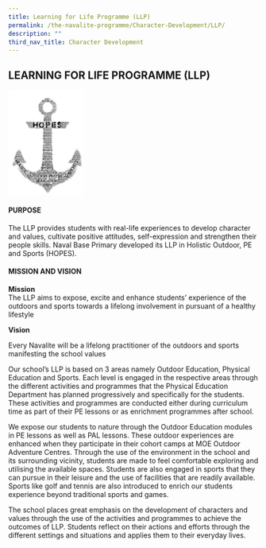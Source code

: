 ```yaml
---
title: Learning for Life Programme (LLP)
permalink: /the-navalite-programme/Character-Development/LLP/
description: ""
third_nav_title: Character Development
---
```

## LEARNING FOR LIFE PROGRAMME (LLP)

<img style="width: 30%;" src="/images/LLP.png">

#### PURPOSE
The LLP provides students with real-life experiences to develop character and values, cultivate positive attitudes, self-expression and strengthen their people skills. Naval Base Primary developed its LLP in Holistic Outdoor, PE and Sports (HOPES).

#### MISSION AND VISION   

**Mission**  
The LLP aims to expose, excite and enhance students’ experience of the outdoors and sports towards a lifelong involvement in pursuant of a healthy lifestyle

**Vision**  

Every Navalite will be a lifelong practitioner of the outdoors and sports manifesting the school values


Our school’s LLP is based on 3 areas namely Outdoor Education, Physical Education and Sports. Each level is engaged in the respective areas through the different activities and programmes that the Physical Education Department has planned progressively and specifically for the students. These activities and programmes are conducted either during curriculum time as part of their PE lessons or as enrichment programmes after school.
  

We expose our students to nature through the Outdoor Education modules in PE lessons as well as PAL lessons. These outdoor experiences are enhanced when they participate in their cohort camps at MOE Outdoor Adventure Centres. Through the use of the environment in the school and its surrounding vicinity, students are made to feel comfortable exploring and utilising the available spaces. Students are also engaged in sports that they can pursue in their leisure and the use of facilities that are readily available. Sports like golf and tennis are also introduced to enrich our students experience beyond traditional sports and games.

The school places great emphasis on the development of characters and values through the use of the activities and programmes to achieve the outcomes of LLP. Students reflect on their actions and efforts through the different settings and situations and applies them to their everyday lives.